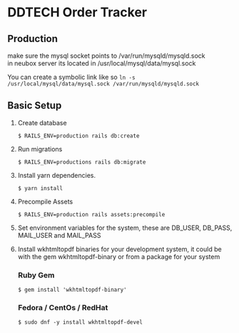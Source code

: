 # DDTECH Order Tracker

## Production
make sure the mysql socket points to /var/run/mysqld/mysqld.sock  
in neubox server its located in /usr/local/mysql/data/mysql.sock

You can create a symbolic link like so
`ln -s /usr/local/mysql/data/mysql.sock /var/run/mysqld/mysqld.sock`

## Basic Setup
1. Create database

   `$ RAILS_ENV=production rails db:create`

2. Run migrations

   `$ RAILS_ENV=productions rails db:migrate`

3. Install yarn dependencies.

   `$ yarn install`

4. Precompile Assets

   `$ RAILS_ENV=production rails assets:precompile`

5. Set environment variables for the system, these are DB_USER, DB_PASS, MAIL_USER and MAIL_PASS

6. Install wkhtmltopdf binaries for your development system, it could be with the gem wkhtmltopdf-binary or from a package for your system

   ### Ruby Gem

   `$ gem install 'wkhtmltopdf-binary'`

   ### Fedora / CentOs / RedHat

   `$ sudo dnf -y install wkhtmltopdf-devel`


